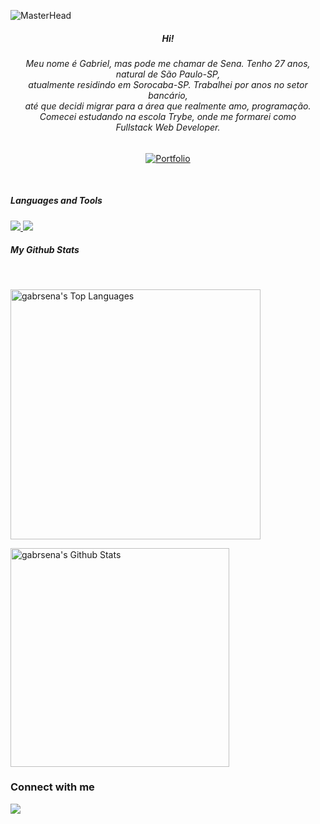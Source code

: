 ![MasterHead](GABRIEL_SENA.gif)

<div align="center">
 <h5>
    Hi!
 </h5>
</div>
<div align="center"> <h6>Meu nome é Gabriel, mas pode me chamar de Sena. Tenho 27 anos, natural de São Paulo-SP,<br> atualmente residindo em Sorocaba-SP.
Trabalhei por anos no setor bancário,<br> até que decidi migrar para a área que realmente amo, programação.<br> Comecei estudando na escola Trybe, onde me formarei como <br>Fullstack Web Developer.</h6>
</div>

<div align="center">
 
[![Portfolio](https://img.shields.io/badge/portfolio-2e2e2e?style=for-the-badge)](https://senadeveloper.vercel.app/)

</div>


<br>

##### Languages and Tools

<p align="left">
  
   <a href="https://skillicons.dev">
     <img src="https://skillicons.dev/icons?i=js,html,css" />
  </a>
 
   <a href="https://skillicons.dev">
    <img src="https://skillicons.dev/icons?i=linux,bash,vscode,git,github" />
  </a>
 
  <br/>
 
                    


##### My Github Stats

<br/>

<p align="left">
  <a href="https://github.com/SubhamRaoniar28/github-readme-stats"><img alt="gabrsena's Top Languages" src="https://github-readme-stats.vercel.app/api/top-langs/?username=gabrsena&langs_count=8&count_private=true&layout=compact&theme=chartreuse-dark" width="400" /></a>
  </p>
  <p align="left">
 <a href="https://github.com/gabrsena/github-readme-stats"><img alt="gabrsena's Github Stats" src="https://github-readme-stats.vercel.app/api?username=gabrsena&show_icons=true&hide=issues,&count_private=true&theme=chartreuse-dark" width="350" /></a>
</p>

### Connect with me

<p align="left">
  <a href="https://www.linkedin.com/in/0xgabrielsena" target="_blank"><img src="https://img.icons8.com/fluent/48/000000/linkedin.png"/></a>
</p> 
